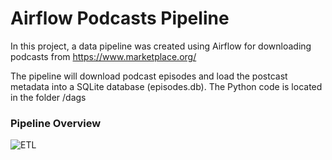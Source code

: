# Airflow Podcasts Pipeline

In this project, a data pipeline was created using Airflow for downloading podcasts from https://www.marketplace.org/ 

The pipeline will download podcast episodes and load the postcast metadata into a SQLite database (episodes.db). 
The Python code is located in the folder /dags

### Pipeline Overview

![ETL](https://drive.google.com/uc?id=1ssR9ptDjMHvWdBe7rPmr6N6TxYaAj0z3)

